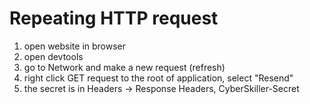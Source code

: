 # Repeating HTTP request

1. open website in browser
2. open devtools
3. go to Network and make a new request (refresh)
4. right click GET request to the root of application, select "Resend"
5. the secret is in Headers -> Response Headers, CyberSkiller-Secret